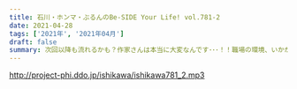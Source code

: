 ```yaml
---
title: 石川・ホンマ・ぶるんのBe-SIDE Your Life! vol.781-2
date: 2021-04-28
tags: ['2021年', '2021年04月']
draft: false
summary: 次回以降も流れるかも？作家さんは本当に大変なんです･･･！！職場の環境、いかがですか？
---
```


http://project-phi.ddo.jp/ishikawa/ishikawa781_2.mp3
